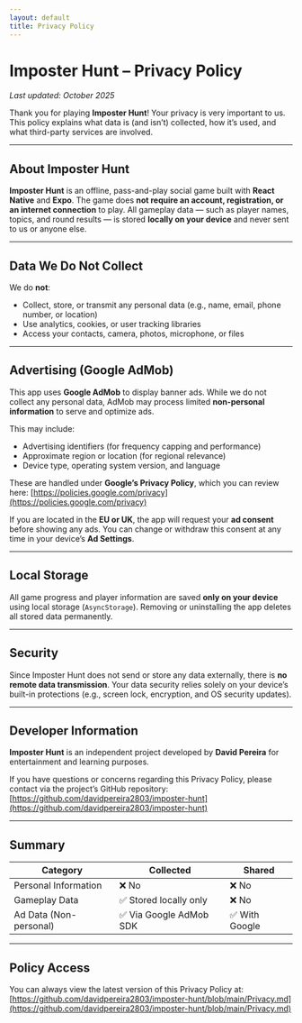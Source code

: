 ```yaml
---
layout: default
title: Privacy Policy
---
```


# **Imposter Hunt – Privacy Policy**

*Last updated: October 2025*

Thank you for playing **Imposter Hunt**!
Your privacy is very important to us. This policy explains what data is (and isn’t) collected, how it’s used, and what third-party services are involved.

---

## **About Imposter Hunt**

**Imposter Hunt** is an offline, pass-and-play social game built with **React Native** and **Expo**.
The game does **not require an account, registration, or an internet connection** to play.
All gameplay data — such as player names, topics, and round results — is stored **locally on your device** and never sent to us or anyone else.

---

## **Data We Do Not Collect**

We do **not**:

* Collect, store, or transmit any personal data (e.g., name, email, phone number, or location)
* Use analytics, cookies, or user tracking libraries
* Access your contacts, camera, photos, microphone, or files

---

## **Advertising (Google AdMob)**

This app uses **Google AdMob** to display banner ads.
While we do not collect any personal data, AdMob may process limited **non-personal information** to serve and optimize ads.

This may include:

* Advertising identifiers (for frequency capping and performance)
* Approximate region or location (for regional relevance)
* Device type, operating system version, and language

These are handled under **Google’s Privacy Policy**, which you can review here:
[https://policies.google.com/privacy](https://policies.google.com/privacy)

If you are located in the **EU or UK**, the app will request your **ad consent** before showing any ads.
You can change or withdraw this consent at any time in your device’s **Ad Settings**.

---

## **Local Storage**

All game progress and player information are saved **only on your device** using local storage (`AsyncStorage`).
Removing or uninstalling the app deletes all stored data permanently.

---

## **Security**

Since Imposter Hunt does not send or store any data externally, there is **no remote data transmission**.
Your data security relies solely on your device’s built-in protections (e.g., screen lock, encryption, and OS security updates).

---

## **Developer Information**

**Imposter Hunt** is an independent project developed by **David Pereira** for entertainment and learning purposes.

If you have questions or concerns regarding this Privacy Policy, please contact via the project’s GitHub repository:
[https://github.com/davidpereira2803/imposter-hunt](https://github.com/davidpereira2803/imposter-hunt)

---

## **Summary**

| **Category**           | **Collected**          | **Shared**    |
| ---------------------- | ---------------------- | ------------- |
| Personal Information   | ❌ No                   | ❌ No          |
| Gameplay Data          | ✅ Stored locally only  | ❌ No          |
| Ad Data (Non-personal) | ✅ Via Google AdMob SDK | ✅ With Google |

---

## **Policy Access**

You can always view the latest version of this Privacy Policy at:
[https://github.com/davidpereira2803/imposter-hunt/blob/main/Privacy.md](https://github.com/davidpereira2803/imposter-hunt/blob/main/Privacy.md)
